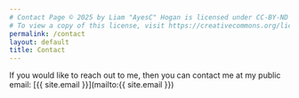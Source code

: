 ```yaml
---
# Contact Page © 2025 by Liam "AyesC" Hogan is licensed under CC-BY-ND 4.0 International.
# To view a copy of this license, visit https://creativecommons.org/licenses/by-nd/4.0/
permalink: /contact
layout: default
title: Contact
---
```


If you would like to reach out to me, then you can contact me at my public email:
[{{ site.email }}](mailto:{{ site.email }})
